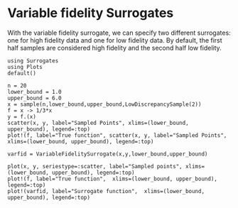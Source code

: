 # Variable fidelity Surrogates

With the variable fidelity surrogate, we can specify two different surrogates: one for high fidelity data and one for low fidelity data.
By default, the first half samples are considered high fidelity and the second half low fidelity.

```@example variablefid
using Surrogates
using Plots
default()
```

```@example variablefid
n = 20
lower_bound = 1.0
upper_bound = 6.0
x = sample(n,lower_bound,upper_bound,LowDiscrepancySample(2))
f = x -> 1/3*x
y = f.(x)
scatter(x, y, label="Sampled Points", xlims=(lower_bound, upper_bound), legend=:top)
plot!(f, label="True function", scatter(x, y, label="Sampled Points", xlims=(lower_bound, upper_bound), legend=:top)
```

```@example variablefid
varfid = VariableFidelitySurrogate(x,y,lower_bound,upper_bound)
```

```@example RadialBasisSurrogate
plot(x, y, seriestype=:scatter, label="Sampled points", xlims=(lower_bound, upper_bound), legend=:top)
plot!(f, label="True function",  xlims=(lower_bound, upper_bound), legend=:top)
plot!(varfid, label="Surrogate function",  xlims=(lower_bound, upper_bound), legend=:top)
```
